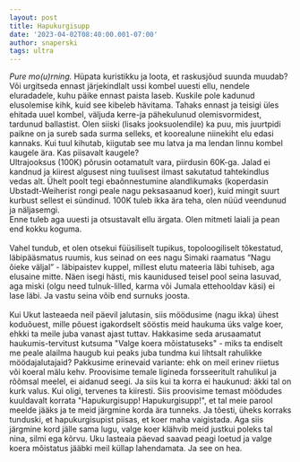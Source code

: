 ```yaml
---
layout: post
title: Hapukurgisupp
date: '2023-04-02T08:40:00.001-07:00'
author: snaperski
tags: ultra
---
```

<i>Pure mo(u)rning.</i> Hüpata kuristikku ja loota, et raskusjõud suunda muudab? Või urgitseda ennast järjekindlalt ussi kombel uuesti ellu, nendele eluradadele, kuhu päike ennast paista laseb. Kuskile pole kadunud elusolemise kihk, kuid see kibeleb hävitama. Tahaks ennast ja teisigi üles ehitada uuel kombel, väljuda kerre-ja pähekulunud olemisvormidest, tardunud ballastist. Olen siiski (lisaks jooksuolendile) ka puu, mis juurtpidi paikne on ja sureb sada surma selleks, et koorealune niinekiht elu edasi kannaks. Kui tuul kihutab, kiigutab see mu latva ja ma lendan linnu kombel kaugele ära. Kas piisavalt kaugele?
<br/>Ultrajooksus (100K) põrusin ootamatult vara, piirdusin 60K-ga. Jalad ei kandnud ja kiirest algusest ning tuulisest ilmast sakutatud tahtekindlus vedas alt. Ühelt poolt tegi ebaõnnestumine alandlikumaks (koperdasin Ubstadt-Weiherist rongi peale nagu peksasaanud koer), kuid mingit suurt kurbust sellest ei sündinud. 100K tuleb ikka ära teha, olen nüüd veendunud ja näljasemgi.  
Enne tuleb aga uuesti ja otsustavalt ellu ärgata. Olen mitmeti laiali ja pean end kokku koguma.  
<br/>
Vahel tundub, et olen otsekui füüsiliselt tupikus, topoloogiliselt tõkestatud, läbipääsmatus ruumis, kus seinad on ees nagu Simaki raamatus “Nagu õieke väljal” - läbipaistev kuppel, millest elutu mateeria läbi tuhiseb, aga elusaine mitte. Näen isegi hästi, mis kaunidused teisel pool seina lasuvad, aga miski (olgu need tulnuk-lilled, karma või Jumala ettehooldav käsi) ei lase läbi. Ja vastu seina võib end surnuks joosta. 
<br/><br/>
Kui Ukut lasteaeda neil päevil jalutasin, siis möödusime (nagu ikka) ühest koduõuest, mille põuest igakordselt sööstis meid haukuma üks valge koer, ehkki ta meile juba vanast ajast tuttav.
Hakkasime seda arusaamatut haukumis-tervitust kutsuma "Valge koera mõistatuseks" - miks ta endiselt me peale alailma haugub kui peaks juba tundma kui lihtsalt rahulikke möödajalutajaid?
Pakkusime erinevaid variante: ehk on meil erinev riietus või koeral mälu kehv. Proovisime temale ligineda forsseeritult rahulikul ja rõõmsal meelel, ei aidanud seegi.
Ja siis kui ta korra ei haukunud: äkki tal on kurk valus. Kui oligi, tervenes ta kiiresti. 
Siis proovisime temast möödudes kuuldavalt korrata "Hapukurgisupp! Hapukurgisupp!", et tal meie parool meelde jääks ja te meid järgmine korda ära tunneks. Ja tõesti, 
üheks korraks tunduski, et hapukurgisupist piisas, et koer maha vaigistada. Aga siis järgmine kord jälle sama lugu, valge koer klähvib meid justkui poleks tal nina, silmi ega kõrvu. 
Uku lasteaia päevad saavad peagi loetud ja valge koera mõistatus jääbki meil küllap lahendamata. Ja see on hea.
